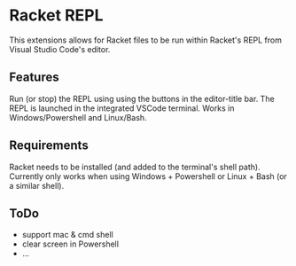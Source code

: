 # Racket REPL

This extensions allows for Racket files to be run within Racket's REPL from Visual Studio Code's editor.

## Features

Run (or stop) the REPL using using the buttons in the editor-title bar.
The REPL is launched in the integrated VSCode terminal.
Works in Windows/Powershell and Linux/Bash.

## Requirements

Racket needs to be installed (and added to the terminal's shell path).
Currently only works when using Windows + Powershell or Linux + Bash (or a similar shell).

## ToDo
- support mac & cmd shell
- clear screen in Powershell
- ...
